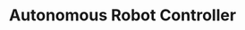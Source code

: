 ---
title: Autonomous Robot Controller
image: cupcake_lines.png
tags:
  - Python
  - Linux
color: D5E1FF
titleColor: A2BDFF
---